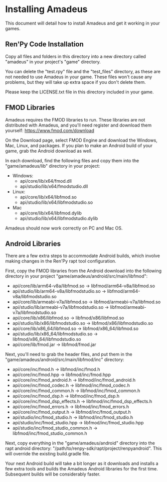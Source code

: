 # Installing Amadeus

This document will detail how to install Amadeus and get it working in your games.

## Ren'Py Code Installation

Copy all files and folders in this directory into a new directory called
"amadeus" in your project's "game" directory. 

You can delete the "test.rpy" file and the "test_files" directory, as these are
not needed to use Amadeus in your game. These files won't cause any problems,
but they will take up extra space if you don't delete them.

Please keep the LICENSE.txt file in this directory included in your game.

## FMOD Libraries

Amadeus requires the FMOD libraries to run. These libraries are not distributed
with Amadeus, and you'll need register and download them yourself: https://www.fmod.com/download

On the Download page, select FMOD Engine and download the Windows, Mac, Linux,
and packages. If you plan to make an Android build of your game, grab the
Android download as well.

In each download, find the following files and copy them into the
"game/amadeus/lib" directory in your project:

 - Windows:
   - api/core/lib/x64/fmod.dll
   - api/studio/lib/x64/fmodstudio.dll
 - Linux:
   - api/core/lib/x64/libfmod.so
   - api/studio/lib/x64/libfmodstudio.so
 - Mac
   - api/core/lib/x64/libfmod.dylib
   - api/studio/lib/x64/libfmodstudio.dylib

Amadeus should now work correctly on PC and Mac OS.

## Android Libraries

There are a few extra steps to accommodate Android builds, which involve making
changes in the Ren'Py rapt tool configuration.

First, copy the FMOD libraries from the Android download into the following
directory in your project "game/amadeus/android/src/main/libfmod":
 - api/core/lib/arm64-v8a/libfmod.so -> libfmod/arm64-v8a/libfmod.so
 - api/studio/lib/arm64-v8a/libfmodstudio.so -> libfmod/arm64-v8a/libfmodstudio.so
 - api/core/lib/armeabi-v7a/libfmod.so -> libfmod/armeabi-v7a/libfmod.so
 - api/studio/lib/armeabi-v7a/libfmodstudio.so -> libfmod/armeabi-v7a/libfmodstudio.so
 - api/core/lib/x86/libfmod.so -> libfmod/x86/libfmod.so
 - api/studio/lib/x86/libfmodstudio.so -> libfmod/x86/libfmodstudio.so
 - api/core/lib/x86_64/libfmod.so -> libfmod/x86_64/libfmod.so
 - api/studio/lib/x86_64/libfmodstudio.so -> libfmod/x86_64/libfmodstudio.so
 - api/core/lib/fmod.jar -> libfmod/fmod.jar

Next, you'll need to grab the header files, and put them in the
"game/amadeus/android/src/main/libfmod/inc" directory:
 - api/core/inc/fmod.h -> libfmod/inc/fmod.h
 - api/core/inc/fmod.hpp -> libfmod/inc/fmod.hpp
 - api/core/inc/fmod_android.h -> libfmod/inc/fmod_android.h
 - api/core/inc/fmod_codec.h -> libfmod/inc/fmod_codec.h
 - api/core/inc/fmod_common.h -> libfmod/inc/fmod_common.h
 - api/core/inc/fmod_dsp.h -> libfmod/inc/fmod_dsp.h
 - api/core/inc/fmod_dsp_effects.h -> libfmod/inc/fmod_dsp_effects.h
 - api/core/inc/fmod_errors.h -> libfmod/inc/fmod_errors.h
 - api/core/inc/fmod_output.h -> libfmod/inc/fmod_output.h
 - api/studio/inc/fmod_studio.h -> libfmod/inc/fmod_studio.h
 - api/studio/inc/fmod_studio.hpp -> libfmod/inc/fmod_studio.hpp
 - api/studio/inc/fmod_studio_common.h -> libfmod/inc/fmod_studio_common.h

Next, copy everything in the "game/amadeus/android" directory into the rapt
android directory: "/path/to/renpy-sdk/rapt/project/renpyandroid". This will
override the existing build.gradle file.

Your next Android build will take a bit longer as it downloads and installs a
few extra tools and builds the Amadeus Android libraries for the first time.
Subsequent builds will be considerably faster.